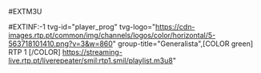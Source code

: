 #EXTM3U

#EXTINF:-1 tvg-id="player_prog" tvg-logo="https://cdn-images.rtp.pt/common/img/channels/logos/color/horizontal/5-563718101410.png?v=3&w=860" group-title="Generalista",[COLOR green] RTP 1 [/COLOR] 
https://streaming-live.rtp.pt/liverepeater/smil:rtp1.smil/playlist.m3u8"
